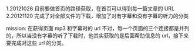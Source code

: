 1.20121026
目前要做首页的路径获取，在首页可以得到每一篇文章的 URL
2.20121120
完成了对全部文件的下载，增加了对有字幕和没有字幕的听力的分类

mission:
在获得页面 mp3 和字幕时的 url 不对，每一个页面的三个连接都是并列的，所以当没有字幕的听了下载时，他其实获取的是后面帮助信息的 url，接下来要完成对这些 url 的分类。